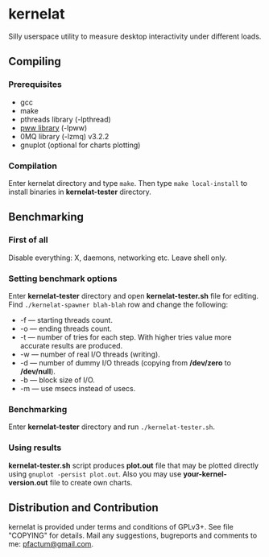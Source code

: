 kernelat
===============

Silly userspace utility to measure desktop interactivity under different loads.

Compiling
---------

### Prerequisites

* gcc
* make
* pthreads library (-lpthread)
* [pww library](https://github.com/pfactum/libpww) (-lpww)
* 0MQ library (-lzmq) v3.2.2
* gnuplot (optional for charts plotting)

### Compilation

Enter kernelat directory and type `make`. Then type `make local-install` to install binaries in **kernelat-tester** directory.

Benchmarking
------------

### First of all

Disable everything: X, daemons, networking etc. Leave shell only.

### Setting benchmark options

Enter **kernelat-tester** directory and open **kernelat-tester.sh** file for editing. Find `./kernelat-spawner blah-blah` row and change the following:

* -f — starting threads count.
* -o — ending threads count.
* -t — number of tries for each step. With higher tries value more accurate results are produced.
* -w — number of real I/O threads (writing).
* -d — number of dummy I/O threads (copying from __/dev/zero__ to __/dev/null__).
* -b — block size of I/O.
* -m — use msecs instead of usecs.

### Benchmarking

Enter **kernelat-tester** directory and run `./kernelat-tester.sh`.

### Using results

**kernelat-tester.sh** script produces **plot.out** file that may be plotted directly using `gnuplot -persist plot.out`. Also you may use **your-kernel-version.out** file to create own charts.

Distribution and Contribution
-----------------------------

kernelat is provided under terms and conditions of GPLv3+. See file "COPYING" for details. Mail any suggestions, bugreports and comments to me: pfactum@gmail.com.
